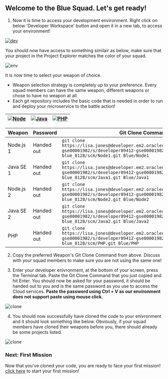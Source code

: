 ## Welcome to the Blue Squad. Let's get ready! ##

1. Now it is time to access your development environment. Right click on below 'Developer Workspace' button and open it in a new tab, to access your environment! 

[![dev](codenvy-contribute.svg)](http://140.86.13.62/dashboard/#/ide/che/Blue)

You should now have access to something similair as below, make sure that your project in the Project Explorer matches the color of your squad.

![env](../images/che_welcome.PNG)

It is now time to select your weapon of choice.

+ Weapon selection strategy is completely up to your preference. Every squad members can have the same weapon, different weapons or chose to have no weapon at all.
+ Each git repository includes the basic code that is needed in order to run and deploy your microservice to the battle action!

| [![Node](nodejs.png)](Blue.md) | [![Java](javase.png)](Blue.md) | [![PHP](php.png)](Blue.md) |
|:---:|:---:|:---:|

| Weapon        | Password     | Git Clone Command  |
| ------------- |-------------| -----|
| Node.js 1      | Handed out | ``` git clone https://lisa.jones@developer.em2.oraclecloud.com/developer89412-gse00001982/s/developer89412-gse00001982_dev-star-blue_8128/scm/Node1.git Blue/Node1 ``` |
| Java SE 1     | Handed out      |   ``` git clone https://lisa.jones@developer.em2.oraclecloud.com/developer89412-gse00001982/s/developer89412-gse00001982_dev-star-blue_8128/scm/Java1.git Blue/Java1 ``` |
| Node.js 2    | Handed out | ``` git clone https://lisa.jones@developer.em2.oraclecloud.com/developer89412-gse00001982/s/developer89412-gse00001982_dev-star-blue_8128/scm/Node2.git Blue/Node2 ``` |
| Java SE 2    | Handed out      |   ``` git clone https://lisa.jones@developer.em2.oraclecloud.com/developer89412-gse00001982/s/developer89412-gse00001982_dev-star-blue_8128/scm/Java2.git Blue/Java2 ``` |
| PHP | Handed out      |  ``` git clone https://lisa.jones@developer.em2.oraclecloud.com/developer89412-gse00001982/s/developer89412-gse00001982_dev-star-blue_8128/scm/PHP.git Blue/PHP ``` |

2. Copy the preferred Weapon's Git Clone Command from above. Discuss with your squad members to make sure you are not using the same one! 

3. Enter your developer enivronment, at the bottom of your screen, press the Terminal tab. Paste the Git Clone Command that you just copied and hit Enter. You should now be asked for your password, it should be handed out to you and is the same password as you use to access the Cloud services. **Paste the password using Ctrl + V as our environment does not support paste using mouse click.**

![clone](../images/che_clone.PNG)

4. You should now successfully have cloned the code to your enivronment and it should look something like below. Obviously, if your squad members have cloned their weapons before you, there should already be some projects listed.

![clone](../images/che_project.PNG)

### Next: First Mission ###				
Now that you've cloned your code, you are ready to face your first mission! [click here](../missions/deploy.md) to start your first mission!
